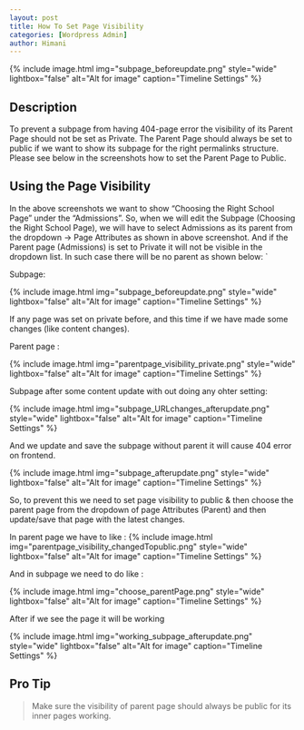 ```yaml
---
layout: post
title: How To Set Page Visibility  
categories: [Wordpress Admin]
author: Himani
---
```

{% include image.html img="subpage_beforeupdate.png" style="wide" lightbox="false" alt="Alt for image" caption="Timeline Settings" %}


## Description

To prevent a subpage from having 404-page error the visibility of its Parent Page should not be set as Private. The Parent Page should always be set to public if we want to show its subpage for the right permalinks structure. Please see below in the screenshots how to set the Parent Page to Public. 


## Using the Page Visibility

In the above screenshots we want to show “Choosing the Right School Page” under the “Admissions”. So, when we will edit the Subpage (Choosing the Right School Page), we will have to select Admissions as its parent from the dropdown -> Page Attributes as shown in above screenshot. And if the Parent page (Admissions) is set to Private it will not be visible in the dropdown list. In such case there will be no parent as shown below: `

Subpage: 

{% include image.html img="subpage_beforeupdate.png" style="wide" lightbox="false" alt="Alt for image" caption="Timeline Settings" %}

If any page was set on private before, and this time if we have made some changes (like content changes). 

Parent page :

{% include image.html img="parentpage_visibility_private.png" style="wide" lightbox="false" alt="Alt for image" caption="Timeline Settings" %}

Subpage after some content update with out doing any ohter setting:

{% include image.html img="subpage_URLchanges_afterupdate.png" style="wide" lightbox="false" alt="Alt for image" caption="Timeline Settings" %}


And we update and save the subpage without parent it will cause 404 error on frontend.  

{% include image.html img="subpage_afterupdate.png" style="wide" lightbox="false" alt="Alt for image" caption="Timeline Settings" %}

So, to prevent this we need to set page visibility to public & then choose the parent page from the dropdown of page Attributes (Parent) and then update/save that page with the latest changes. 


In parent page we have to like :
{% include image.html img="parentpage_visibility_changedTopublic.png" style="wide" lightbox="false" alt="Alt for image" caption="Timeline Settings" %}

And in subpage we need to do like :

{% include image.html img="choose_parentPage.png" style="wide" lightbox="false" alt="Alt for image" caption="Timeline Settings" %}

After if we see the page it will be working

{% include image.html img="working_subpage_afterupdate.png" style="wide" lightbox="false" alt="Alt for image" caption="Timeline Settings" %}
  

## Pro Tip
> Make sure the visibility of parent page should always be public for its inner pages working.
